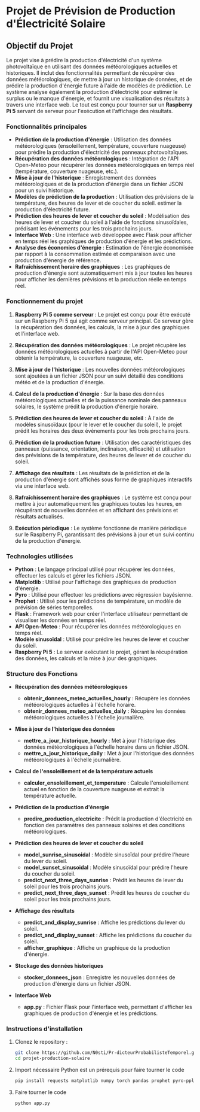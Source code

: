 # Projet de Prévision de Production d'Électricité Solaire

## Objectif du Projet

Le projet vise à prédire la production d'électricité d'un système photovoltaïque en utilisant des données météorologiques actuelles et historiques. Il inclut des fonctionnalités permettant de récupérer des données météorologiques, de mettre à jour un historique de données, et de prédire la production d'énergie future à l'aide de modèles de prédiction. Le système analyse également la production d'électricité pour estimer le surplus ou le manque d'énergie, et fournit une visualisation des résultats à travers une interface web. Le tout est conçu pour tourner sur un **Raspberry Pi 5** servant de serveur pour l'exécution et l'affichage des résultats.

### Fonctionnalités principales

- **Prédiction de la production d'énergie** : Utilisation des données météorologiques (ensoleillement, température, couverture nuageuse) pour prédire la production d'électricité des panneaux photovoltaïques.
- **Récupération des données météorologiques** : Intégration de l'API Open-Meteo pour récupérer les données météorologiques en temps réel (température, couverture nuageuse, etc.).
- **Mise à jour de l'historique** : Enregistrement des données météorologiques et de la production d'énergie dans un fichier JSON pour un suivi historique.
- **Modèles de prédiction de la production** : Utilisation des prévisions de la température, des heures de lever et de coucher du soleil. estimer la production d'électricité future.
- **Prédiction des heures de lever et coucher du soleil** : Modélisation des heures de lever et coucher du soleil à l'aide de fonctions sinusoïdales, prédisant les événements pour les trois prochains jours.
- **Interface Web** : Une interface web développée avec Flask pour afficher en temps réel les graphiques de production d'énergie et les prédictions.
- **Analyse des économies d'énergie** : Estimation de l'énergie économisée par rapport à la consommation estimée et comparaison avec une production d'énergie de référence.
- **Rafraîchissement horaire des graphiques** : Les graphiques de production d'énergie sont automatiquement mis à jour toutes les heures pour afficher les dernières prévisions et la production réelle en temps réel.

### Fonctionnement du projet

1. **Raspberry Pi 5 comme serveur** : Le projet est conçu pour être exécuté sur un Raspberry Pi 5 qui agit comme serveur principal. Ce serveur gère la récupération des données, les calculs, la mise à jour des graphiques et l'interface web.
   
2. **Récupération des données météorologiques** : Le projet récupère les données météorologiques actuelles à partir de l'API Open-Meteo pour obtenir la température, la couverture nuageuse, etc.

3. **Mise à jour de l'historique** : Les nouvelles données météorologiques sont ajoutées à un fichier JSON pour un suivi détaillé des conditions météo et de la production d'énergie.

4. **Calcul de la production d'énergie** : Sur la base des données météorologiques actuelles et de la puissance nominale des panneaux solaires, le système prédit la production d'énergie horaire.

5. **Prédiction des heures de lever et coucher du soleil** : À l'aide de modèles sinusoïdaux (pour le lever et le coucher du soleil), le projet prédit les horaires des deux événements pour les trois prochains jours.

6. **Prédiction de la production future** : Utilisation des caractéristiques des panneaux (puissance, orientation, inclinaison, efficacité) et utilisation des prévisions de la température, des heures de lever et de coucher du soleil.

7. **Affichage des résultats** : Les résultats de la prédiction et de la production d'énergie sont affichés sous forme de graphiques interactifs via une interface web.

8. **Rafraîchissement horaire des graphiques** : Le système est conçu pour mettre à jour automatiquement les graphiques toutes les heures, en récupérant de nouvelles données et en affichant des prévisions et résultats actualisés.

9. **Exécution périodique** : Le système fonctionne de manière périodique sur le Raspberry Pi, garantissant des prévisions à jour et un suivi continu de la production d'énergie.

### Technologies utilisées

- **Python** : Le langage principal utilisé pour récupérer les données, effectuer les calculs et gérer les fichiers JSON.
- **Matplotlib** : Utilisé pour l'affichage des graphiques de production d'énergie.
- **Pyro** : Utilisé pour effectuer les prédictions avec régression bayésienne.
- **Prophet** : Utilisé pour les prédictions de température, un modèle de prévision de séries temporelles.
- **Flask** : Framework web pour créer l'interface utilisateur permettant de visualiser les données en temps réel.
- **API Open-Meteo** : Pour récupérer les données météorologiques en temps réel.
- **Modèle sinusoïdal** : Utilisé pour prédire les heures de lever et coucher du soleil.
- **Raspberry Pi 5** : Le serveur exécutant le projet, gérant la récupération des données, les calculs et la mise à jour des graphiques.

### Structure des Fonctions

- **Récupération des données météorologiques**
  - **obtenir_donnees_meteo_actuelles_hourly** : Récupère les données météorologiques actuelles à l'échelle horaire.
  - **obtenir_donnees_meteo_actuelles_daily** : Récupère les données météorologiques actuelles à l'échelle journalière.

- **Mise à jour de l'historique des données**
  - **mettre_a_jour_historique_hourly** : Met à jour l'historique des données météorologiques à l'échelle horaire dans un fichier JSON.
  - **mettre_a_jour_historique_daily** : Met à jour l'historique des données météorologiques à l'échelle journalière.

- **Calcul de l'ensoleillement et de la température actuels**
  - **calculer_ensoleillement_et_temperature** : Calcule l'ensoleillement actuel en fonction de la couverture nuageuse et extrait la température actuelle.

- **Prédiction de la production d'énergie**
  - **predire_production_electricite** : Prédit la production d'électricité en fonction des paramètres des panneaux solaires et des conditions météorologiques.

- **Prédiction des heures de lever et coucher du soleil**
  - **model_sunrise_sinusoidal** : Modèle sinusoïdal pour prédire l'heure du lever du soleil.
  - **model_sunset_sinusoidal** : Modèle sinusoïdal pour prédire l'heure du coucher du soleil.
  - **predict_next_three_days_sunrise** : Prédit les heures de lever du soleil pour les trois prochains jours.
  - **predict_next_three_days_sunset** : Prédit les heures de coucher du soleil pour les trois prochains jours.

- **Affichage des résultats**
  - **predict_and_display_sunrise** : Affiche les prédictions du lever du soleil.
  - **predict_and_display_sunset** : Affiche les prédictions du coucher du soleil.
  - **afficher_graphique** : Affiche un graphique de la production d'énergie.

- **Stockage des données historiques**
  - **stocker_donnees_json** : Enregistre les nouvelles données de production d'énergie dans un fichier JSON.

- **Interface Web**
  - **app.py** : Fichier Flask pour l'interface web, permettant d'afficher les graphiques de production d'énergie et les prédictions.

### Instructions d'installation

1. Clonez le repository :
   ```bash
   git clone https://github.com/N0sti/Pr-dicteurProbabilisteTemporel.git
   cd projet-production-solaire
2. Import nécessaire
   Python est un prérequis pour faire tourner le code
   ```bash
   pip install requests matplotlib numpy torch pandas prophet pyro-ppl
   ```
3. Faire tourner le code
   ```bash
   python app.py
